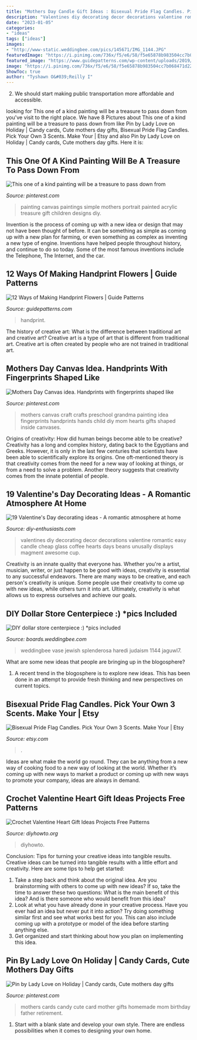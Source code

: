 ```yaml
---
title: "Mothers Day Candle Gift Ideas : Bisexual Pride Flag Candles. Pick Your Own 3 Scents. Make Your"
description: "Valentines diy decorating decor decorations valentine romantic easy candle cheap glass coffee hearts days beans unusally displays magment awesome cup"
date: "2023-01-05"
categories:
- "ideas"
tags: ["ideas"]
images:
- "http://www-static.weddingbee.com/pics/145671/IMG_1144.JPG"
featuredImage: "https://i.pinimg.com/736x/f5/e6/58/f5e65878b983504cc7b068471d22cffc--canvas-ideas-for-mothers-day-mothers-day-painting-ideas-canvases.jpg"
featured_image: "https://www.guidepatterns.com/wp-content/uploads/2019/08/Handprint-Flower-Craft-Preschool.jpg"
image: "https://i.pinimg.com/736x/f5/e6/58/f5e65878b983504cc7b068471d22cffc--canvas-ideas-for-mothers-day-mothers-day-painting-ideas-canvases.jpg"
ShowToc: true
author: "Tyshawn O&#039;Reilly I"
---
```



2. We should start making public transportation more affordable and accessible.

	

		
looking for This one of a kind painting will be a treasure to pass down from you've visit to the right place. We have 8 Pictures about This one of a kind painting will be a treasure to pass down from like Pin by Lady Love on Holiday | Candy cards, Cute mothers day gifts, Bisexual Pride Flag Candles. Pick Your Own 3 Scents. Make Your | Etsy and also Pin by Lady Love on Holiday | Candy cards, Cute mothers day gifts. Here it is:
		
    
## This One Of A Kind Painting Will Be A Treasure To Pass Down From

<img loading=lazy src="https://i.pinimg.com/736x/4d/bd/41/4dbd411744cd893e85ca56f47629d889.jpg" onerror="this.onerror=null;this.src='https://tse2.mm.bing.net/th?id=OIP.xNJEOB6V0AMuJ-Rr9U28_AHaLH&amp;pid=15.1';" alt="This one of a kind painting will be a treasure to pass down from">

_Source: pinterest.com_

>painting canvas paintings simple mothers portrait painted acrylic treasure gift children designs diy. 

	

Invention is the process of coming up with a new idea or design that may not have been thought of before. It can be something as simple as coming up with a new plan for farming, or even something as complex as inventing a new type of engine. Inventions have helped people throughout history, and continue to do so today. Some of the most famous inventions include the Telephone, The Internet, and the car.

    
## 12 Ways Of Making Handprint Flowers | Guide Patterns

<img loading=lazy src="https://www.guidepatterns.com/wp-content/uploads/2019/08/Handprint-Flower-Craft-Preschool.jpg" onerror="this.onerror=null;this.src='https://tse4.mm.bing.net/th?id=OIP.RxvKDr03eCYI137eETXbDQHaLH&amp;pid=15.1';" alt="12 Ways of Making Handprint Flowers | Guide Patterns">

_Source: guidepatterns.com_

>handprint. 

	

The history of creative art: What is the difference between traditional art and creative art?
Creative art is a type of art that is different from traditional art. Creative art is often created by people who are not trained in traditional art.

    
## Mothers Day Canvas Idea. Handprints With Fingerprints Shaped Like

<img loading=lazy src="https://i.pinimg.com/736x/f5/e6/58/f5e65878b983504cc7b068471d22cffc--canvas-ideas-for-mothers-day-mothers-day-painting-ideas-canvases.jpg" onerror="this.onerror=null;this.src='https://tse1.mm.bing.net/th?id=OIP.Syrt60yw3nTyoZ5vAaVp9QHaJ6&amp;pid=15.1';" alt="Mothers Day Canvas idea. Handprints with fingerprints shaped like">

_Source: pinterest.com_

>mothers canvas craft crafts preschool grandma painting idea fingerprints handprints hands child diy mom hearts gifts shaped inside canvases. 

	

Origins of creativity: How did human beings become able to be creative?
Creativity has a long and complex history, dating back to the Egyptians and Greeks. However, it is only in the last few centuries that scientists have been able to scientifically explore its origins. One oft-mentioned theory is that creativity comes from the need for a new way of looking at things, or from a need to solve a problem. Another theory suggests that creativity comes from the innate potential of people.

    
## 19 Valentine&#039;s Day Decorating Ideas - A Romantic Atmosphere At Home

<img loading=lazy src="https://www.diy-enthusiasts.com/wp-content/uploads/2014/01/valentines-day-decorating-ideas-home-candle-holders-coffee-beans.jpg" onerror="this.onerror=null;this.src='https://tse2.mm.bing.net/th?id=OIP.jB7U-sKtwISNq6aVc86jbAHaKA&amp;pid=15.1';" alt="19 Valentine&#039;s Day decorating ideas - A romantic atmosphere at home">

_Source: diy-enthusiasts.com_

>valentines diy decorating decor decorations valentine romantic easy candle cheap glass coffee hearts days beans unusally displays magment awesome cup. 

	

Creativity is an innate quality that everyone has. Whether you're a artist, musician, writer, or just happen to be good with ideas, creativity is essential to any successful endeavors. There are many ways to be creative, and each person's creativity is unique. Some people use their creativity to come up with new ideas, while others turn it into art. Ultimately, creativity is what allows us to express ourselves and achieve our goals.

    
## DIY Dollar Store Centerpiece :) *pics Included

<img loading=lazy src="http://www-static.weddingbee.com/pics/145671/IMG_1144.JPG" onerror="this.onerror=null;this.src='https://tse3.mm.bing.net/th?id=OIP.YHIHT6do7pl3fHuyP-c1rQHaJ6&amp;pid=15.1';" alt="DIY dollar store centerpiece :) *pics included">

_Source: boards.weddingbee.com_

>weddingbee vase jewish splenderosa haredi judaism 1144 jaguwl7. 

	

What are some new ideas that people are bringing up in the blogosphere?
1. A recent trend in the blogosphere is to explore new ideas. This has been done in an attempt to provide fresh thinking and new perspectives on current topics.

    
## Bisexual Pride Flag Candles. Pick Your Own 3 Scents. Make Your | Etsy

<img loading=lazy src="https://i.etsystatic.com/25568312/r/il/1391ce/3058188063/il_1588xN.3058188063_c2qh.jpg" onerror="this.onerror=null;this.src='https://tse3.mm.bing.net/th?id=OIP.StkxoUwnEWNavURU_HbN4wHaJ3&amp;pid=15.1';" alt="Bisexual Pride Flag Candles. Pick Your Own 3 Scents. Make Your | Etsy">

_Source: etsy.com_

>. 

	

Ideas are what make the world go round. They can be anything from a new way of cooking food to a new way of looking at the world. Whether it’s coming up with new ways to market a product or coming up with new ways to promote your company, ideas are always in demand.

    
## Crochet Valentine Heart Gift Ideas Projects Free Patterns

<img loading=lazy src="https://www.diyhowto.org/wp-content/uploads/2017/01/DIYHowto-Crochet-Sweet-Heart-Gifts-Free-Patterns-06.jpg" onerror="this.onerror=null;this.src='https://tse4.mm.bing.net/th?id=OIP.Atw9MNrTHURzUoaEMI1V3wHaQH&amp;pid=15.1';" alt="Crochet Valentine Heart Gift Ideas Projects Free Patterns">

_Source: diyhowto.org_

>diyhowto. 

	

Conclusion: Tips for turning your creative ideas into tangible results.
Creative ideas can be turned into tangible results with a little effort and creativity. Here are some tips to help get started: 
1. Take a step back and think about the original idea. Are you brainstorming with others to come up with new ideas? If so, take the time to answer these two questions: What is the main benefit of this idea? And is there someone who would benefit from this idea? 
2. Look at what you have already done in your creative process. Have you ever had an idea but never put it into action? Try doing something similar first and see what works best for you. This can also include coming up with a prototype or model of the idea before starting anything else. 
3. Get organized and start thinking about how you plan on implementing this idea.

    
## Pin By Lady Love On Holiday | Candy Cards, Cute Mothers Day Gifts

<img loading=lazy src="https://i.pinimg.com/736x/aa/24/3a/aa243af4c8a1f55c09c534ab30166bdc--candy-cards-mothers-day.jpg" onerror="this.onerror=null;this.src='https://tse4.mm.bing.net/th?id=OIP.tzddJbAY0OIWuhsgWzduVQHaJ4&amp;pid=15.1';" alt="Pin by Lady Love on Holiday | Candy cards, Cute mothers day gifts">

_Source: pinterest.com_

>mothers cards candy cute card mother gifts homemade mom birthday father retirement. 

	

1. Start with a blank slate and develop your own style. There are endless possibilities when it comes to designing your own home.

